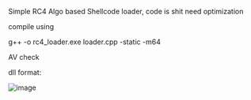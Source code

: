 Simple RC4 Algo based Shellcode loader, code is shit need optimization  

compile using

g++ -o rc4_loader.exe loader.cpp -static -m64

AV check

dll format:

![image](https://github.com/user-attachments/assets/58c2656b-d5fe-42a5-a6a2-bbbc90e72e19)
